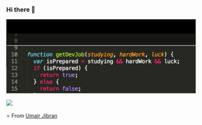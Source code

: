 ### Hi there 👋

![testing a background image](/2023-09-08.png)

<img src="https://github-readme-stats.vercel.app/api?username=almonteestrella&show_icons=false">

⭐️ From [Umair Jibran](https://github.com/almonteestrella)

<!--
**almonteestrella/almonteestrella** is a ✨ _special_ ✨ repository because its `README.md` (this file) appears on your GitHub profile.

Here are some ideas to get you started:

- 🔭 I’m currently working on ...
- 🌱 I’m currently learning ...
- 👯 I’m looking to collaborate on ...
- 🤔 I’m looking for help with ...
- 💬 Ask me about ...
- 📫 How to reach me: ...
- 😄 Pronouns: ...
- ⚡ Fun fact: ...
-->
